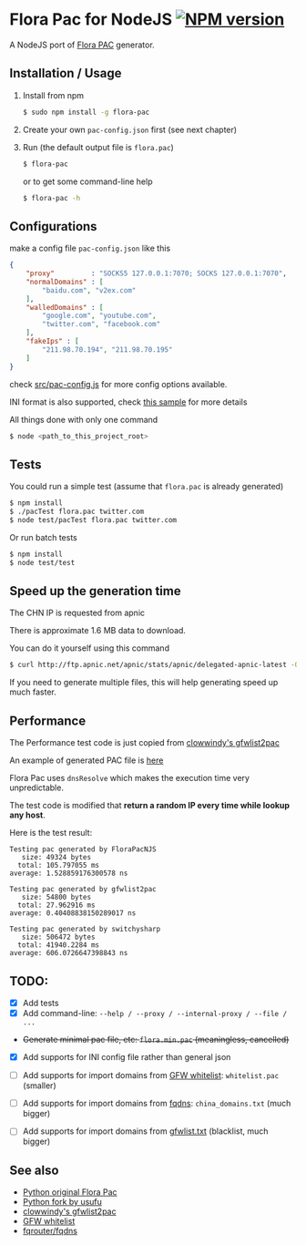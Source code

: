 Flora Pac for NodeJS [![NPM version](https://badge.fury.io/js/flora-pac.png)](http://badge.fury.io/js/flora-pac)
====================

A NodeJS port of [Flora PAC] generator.
 

## Installation / Usage

1. Install from npm
    ````bash
    $ sudo npm install -g flora-pac
    ```` 

2. Create your own `pac-config.json` first (see next chapter)

3. Run (the default output file is `flora.pac`)
    ````bash
    $ flora-pac
    ```` 

    or to get some command-line help
    ````bash
    $ flora-pac -h
    ````


## Configurations

make a config file `pac-config.json` like this

```json
{
    "proxy"         : "SOCKS5 127.0.0.1:7070; SOCKS 127.0.0.1:7070",
    "normalDomains" : [
        "baidu.com", "v2ex.com"
    ],
    "walledDomains" : [
        "google.com", "youtube.com", 
        "twitter.com", "facebook.com"
    ],
    "fakeIps" : [
        "211.98.70.194", "211.98.70.195"
    ]
}
```

check [src/pac-config.js](src/pac-config.js) for more config options available.

INI format is also supported, check [this sample](pac-config.ini) for more details


All things done with only one command
```bash
$ node <path_to_this_project_root>
```

## Tests

You could run a simple test (assume that `flora.pac` is already generated)
```bash
$ npm install
$ ./pacTest flora.pac twitter.com
$ node test/pacTest flora.pac twitter.com
```

Or run batch tests
```bash
$ npm install
$ node test/test
```


## Speed up the generation time

The CHN IP is requested from apnic

There is approximate 1.6 MB data to download.

You can do it yourself using this command

```bash
$ curl http://ftp.apnic.net/apnic/stats/apnic/delegated-apnic-latest -O
```

If you need to generate multiple files, this will help generating speed up much faster.


## Performance

The Performance test code is just copied from [clowwindy's gfwlist2pac][gfwlist2pac]

An example of generated PAC file is [here](test/flora.pac)

Flora Pac uses `dnsResolve` which makes the execution time very unpredictable.

The test code is modified that **return a random IP every time while lookup any host**.

Here is the test result:

```
Testing pac generated by FloraPacNJS
   size: 49324 bytes
  total: 105.797055 ms
average: 1.528859176300578 ns

Testing pac generated by gfwlist2pac
   size: 54800 bytes
  total: 27.962916 ms
average: 0.40408838150289017 ns

Testing pac generated by switchysharp
   size: 506472 bytes
  total: 41940.2284 ms
average: 606.0726647398843 ns
```


## TODO:
- [X] Add tests
- [X] Add command-line: `--help / --proxy / --internal-proxy / --file / ...`
- ~~Generate minimal pac file, etc: `flora.min.pac` (meaningless, cancelled)~~
- [X] Add supports for INI config file rather than general json
- [ ] Add supports for import domains from [GFW whitelist]: `whitelist.pac` (smaller)
- [ ] Add supports for import domains from [fqdns]: `china_domains.txt` (much bigger)
- [ ] Add supports for import domains from [gfwlist.txt] (blacklist, much bigger)


## See also
* [Python original Flora Pac][Flora Pac]
* [Python fork by usufu](https://github.com/usufu/Flora_Pac)
* [clowwindy's gfwlist2pac][gfwlist2pac]
* [GFW whitelist]
* [fqrouter/fqdns][fqdns]

[Flora Pac]:     https://github.com/Leask/Flora_Pac
[gfwlist2pac]:   https://github.com/clowwindy/gfwlist2pac
[gfwlist.txt]:   https://autoproxy-gfwlist.googlecode.com/svn/trunk/gfwlist.txt
[GFW whitelist]: https://github.com/n0wa11/gfw_whitelist
[fqdns]:         https://github.com/fqrouter/fqdns

